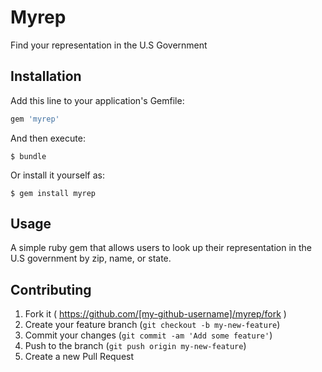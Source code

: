 # Myrep

Find your representation in the U.S Government

## Installation

Add this line to your application's Gemfile:

```ruby
gem 'myrep'
```

And then execute:

    $ bundle

Or install it yourself as:

    $ gem install myrep

## Usage

A simple ruby gem that allows users to look up their representation in the U.S government by zip, name, or state.

## Contributing

1. Fork it ( https://github.com/[my-github-username]/myrep/fork )
2. Create your feature branch (`git checkout -b my-new-feature`)
3. Commit your changes (`git commit -am 'Add some feature'`)
4. Push to the branch (`git push origin my-new-feature`)
5. Create a new Pull Request
